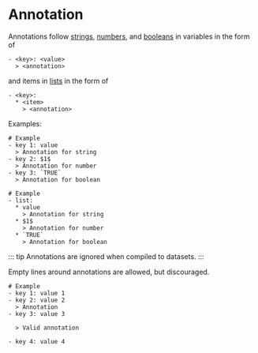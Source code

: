 # Annotation

Annotations follow
[strings](Variable.html#string),
[numbers](Variable.html#number),
and
[booleans](Variable.html#boolean)
in variables in the form of
```ream
- <key>: <value>
  > <annotation>
```
and items in [lists](Variable.html#list) in the form of

```ream
- <key>:
  * <item>
    > <annotation>
```

Examples:

```ream
# Example
- key 1: value
  > Annotation for string
- key 2: $1$
  > Annotation for number
- key 3: `TRUE`
  > Annotation for boolean
```
<EditorLite-EditorLite item="annotation1" />

```ream
# Example
- list:
  * value
    > Annotation for string
  * $1$
    > Annotation for number
  * `TRUE`
    > Annotation for boolean
```
<EditorLite-EditorLite item="annotation2" />

::: tip
Annotations are ignored when compiled to datasets.
:::

Empty lines around annotations are allowed, but discouraged.

```ream
# Example
- key 1: value 1
- key 2: value 2
  > Annotation
- key 3: value 3

  > Valid annotation

- key 4: value 4
```
<EditorLite-EditorLite item="annotation3" />
